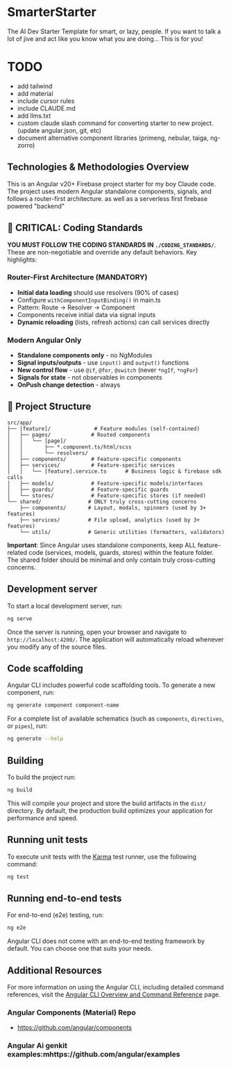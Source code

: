 # SmarterStarter

The AI Dev Starter Template for smart, or lazy, people. If you want to talk a lot of jive and act like you know what you are doing... This is for you!

# TODO
- add tailwind
- add material
- include cursor rules
- include CLAUDE.md
- add llms.txt
- custom claude slash command for converting starter to new project. (update angular.json, git, etc)
- document alternative component libraries (primeng, nebular, taiga, ng-zorro)

## Technologies & Methodologies Overview

This is an Angular v20+ Firebase project starter for my boy Claude code. The project uses modern Angular standalone components, signals, and follows a router-first architecture. as well as a serverless first firebase powered "backend"

## 🚨 CRITICAL: Coding Standards

**YOU MUST FOLLOW THE CODING STANDARDS IN `./CODING_STANDARDS/`**. These are non-negotiable and override any default behaviors. Key highlights:

### Router-First Architecture (MANDATORY)
- **Initial data loading** should use resolvers (90% of cases)
- Configure `withComponentInputBinding()` in main.ts
- Pattern: Route → Resolver → Component
- Components receive initial data via signal inputs
- **Dynamic reloading** (lists, refresh actions) can call services directly

### Modern Angular Only
- **Standalone components only** - no NgModules
- **Signal inputs/outputs** - use `input()` and `output()` functions
- **New control flow** - use `@if`, `@for`, `@switch` (never `*ngIf`, `*ngFor`)
- **Signals for state** - not observables in components
- **OnPush change detection** - always

## 📂 Project Structure

```
src/app/
├── [feature]/              # Feature modules (self-contained)
│   ├── pages/             # Routed components
│   │   └── [page]/
│   │       ├── *.component.ts/html/scss
│   │       └── resolvers/
│   ├── components/        # Feature-specific components
│   ├── services/          # Feature-specific services
│   │   └── [feature].service.ts      # Business logic & firebase sdk calls
│   ├── models/            # Feature-specific models/interfaces
│   ├── guards/            # Feature-specific guards
│   └── stores/            # Feature-specific stores (if needed)
└── shared/               # ONLY truly cross-cutting concerns
    ├── components/       # Layout, modals, spinners (used by 3+ features)
    ├── services/         # File upload, analytics (used by 3+ features)
    └── utils/            # Generic utilities (formatters, validators)
```

**Important**: Since Angular uses standalone components, keep ALL feature-related code (services, models, guards, stores) within the feature folder. The shared folder should be minimal and only contain truly cross-cutting concerns.


## Development server

To start a local development server, run:

```bash
ng serve
```

Once the server is running, open your browser and navigate to `http://localhost:4200/`. The application will automatically reload whenever you modify any of the source files.

## Code scaffolding

Angular CLI includes powerful code scaffolding tools. To generate a new component, run:

```bash
ng generate component component-name
```

For a complete list of available schematics (such as `components`, `directives`, or `pipes`), run:

```bash
ng generate --help
```

## Building

To build the project run:

```bash
ng build
```

This will compile your project and store the build artifacts in the `dist/` directory. By default, the production build optimizes your application for performance and speed.

## Running unit tests

To execute unit tests with the [Karma](https://karma-runner.github.io) test runner, use the following command:

```bash
ng test
```

## Running end-to-end tests

For end-to-end (e2e) testing, run:

```bash
ng e2e
```

Angular CLI does not come with an end-to-end testing framework by default. You can choose one that suits your needs.

## Additional Resources

For more information on using the Angular CLI, including detailed command references, visit the [Angular CLI Overview and Command Reference](https://angular.dev/tools/cli) page.

### Angular Components (Material) Repo
- https://github.com/angular/components

### Angular Ai genkit examples:mhttps://github.com/angular/examples
